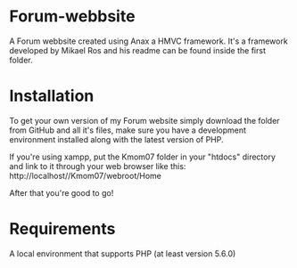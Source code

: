 # Forum-webbsite
A Forum webbsite created using Anax a HMVC framework. It's a framework developed by Mikael Ros and his readme can be found inside the first folder.

# Installation
To get your own version of my Forum website simply download the folder from GitHub and all it's files, make sure you have a development environment
installed along with the latest version of PHP. 

If you're using xampp, put the Kmom07 folder in your "htdocs" directory and link to it through your web browser like this:
http://localhost//Kmom07/webroot/Home

After that you're good to go! 

# Requirements
A local environment that supports PHP (at least version 5.6.0)




